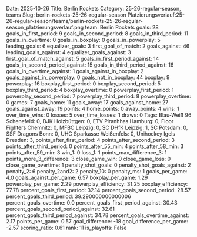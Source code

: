 Date: 2025-10-26
Title: Berlin Rockets
Category: 25-26-regular-season, teams
Slug: berlin-rockets-25-26-regular-season
Platzierungsverlauf:25-26-regular-season/teams/berlin-rockets-25-26-regular-season_platzierungsverlauf.png
team: Berlin Rockets
goals: 28
goals_in_first_period: 9
goals_in_second_period: 8
goals_in_third_period: 11
goals_in_overtime: 0
goals_in_boxplay: 0
goals_in_powerplay: 5
leading_goals: 6
equalizer_goals: 3
first_goal_of_match: 2
goals_against: 46
leading_goals_against: 4
equalizer_goals_against: 3
first_goal_of_match_against: 5
goals_in_first_period_against: 14
goals_in_second_period_against: 15
goals_in_third_period_against: 16
goals_in_overtime_against: 1
goals_against_in_boxplay: 2
goals_against_in_powerplay: 0
goals_not_in_boxplay: 44
boxplay: 9
powerplay: 16
boxplay_first_period: 0
boxplay_second_period: 5
boxplay_third_period: 4
boxplay_overtime: 0
powerplay_first_period: 1
powerplay_second_period: 7
powerplay_third_period: 8
powerplay_overtime: 0
games: 7
goals_home: 11
goals_away: 17
goals_against_home: 27
goals_against_away: 19
points: 4
home_points: 0
away_points: 4
wins: 1
over_time_wins: 0
losses: 5
over_time_losses: 1
draws: 0
Tags:  Blau-Weiß 96 Schenefeld: 0,  DJK Holzbüttgen: 0,  ETV Piranhhas Hamburg: 0,  Floor Fighters Chemnitz: 0,  MFBC Leipzig: 0,  SC DHfK Leipzig: 1,  SC Potsdam: 0,  SSF Dragons Bonn: 0,  UHC Sparkasse Weißenfels: 0,  Unihockey Igels Dresden: 3,
points_after_first_period: 4
points_after_second_period: 3
points_after_third_period: 0
points_after_55_min: 4
points_after_58_min: 3
points_after_59_min: 3
win_1: 0
loss_1: 1
points_max_difference_3: 1
points_more_3_difference: 3
close_game_win: 0
close_game_loss: 0
close_game_overtime: 1
penalty_shot_goals: 0
penalty_shot_goals_against: 2
penalty_2: 6
penalty_2and2: 2
penalty_10: 0
penalty_ms: 1
goals_per_game: 4.0
goals_against_per_game: 6.57
boxplay_per_game: 1.29
powerplay_per_game: 2.29
powerplay_efficiency: 31.25
boxplay_efficiency: 77.78
percent_goals_first_period: 32.14
percent_goals_second_period: 28.57
percent_goals_third_period: 39.290000000000006
percent_goals_overtime: 0.0
percent_goals_first_period_against: 30.43
percent_goals_second_period_against: 32.61
percent_goals_third_period_against: 34.78
percent_goals_overtime_against: 2.17
points_per_game: 0.57
goal_difference: -18
goal_difference_per_game: -2.57
scoring_ratio: 0.61
rank: 11
is_playoffs: False
